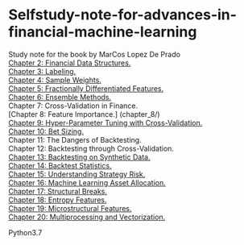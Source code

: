 # Selfstudy-note-for-advances-in-financial-machine-learning  
Study note for the book <Advances in Financial Machine Learning> by MarCos Lopez De Prado  
  [Chapter 2: Financial Data Structures.](chapter_2/)  
  [Chapter 3: Labeling.](chapter_3/)  
  [Chapter 4: Sample Weights.](chapter_4/)  
  [Chapter 5: Fractionally Differentiated Features.](chapter_5/)  
  [Chapter 6: Ensemble Methods.](chapter_6/)  
  Chapter 7: Cross-Validation in Finance.     
  [Chapter 8: Feature Importance.] (chapter_8/)  
  [Chapter 9: Hyper-Parameter Tuning with Cross-Validation.](chapter_9/)  
  [Chapter 10: Bet Sizing.](chapter_10/)  
  Chapter 11: The Dangers of Backtesting.  
  Chapter 12: Backtesting through Cross-Validation.  
  [Chapter 13: Backtesting on Synthetic Data.](chapter_13/)  
  [Chapter 14: Backtest Statistics.](chapter_14/)  
  [Chapter 15: Understanding Strategy Risk.](chapter_15/)  
  [Chapter 16: Machine Learning Asset Allocation.](chapter_16/)  
  [Chapter 17: Structural Breaks.](chapter_17/)  
  [Chapter 18: Entropy Features.](chapter_18/)  
  [Chapter 19: Microstructural Features.](chapter_19/)  
  [Chapter 20: Multiprocessing and Vectorization.](chapter_20/)  
  
  
  
  
  

Python3.7
